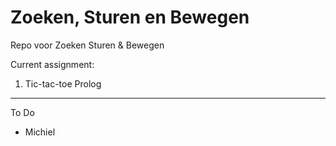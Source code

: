 Zoeken, Sturen en Bewegen 
=========================
Repo voor Zoeken Sturen &amp; Bewegen 

Current assignment:

1. Tic-tac-toe Prolog
 ---
To Do 

- Michiel
